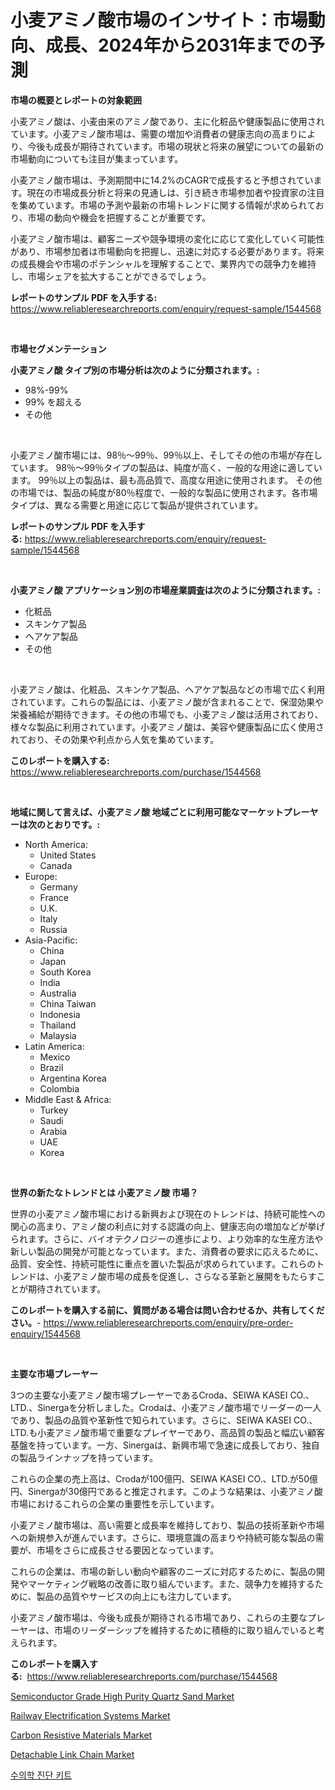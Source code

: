 <p><h1>小麦アミノ酸市場のインサイト：市場動向、成長、2024年から2031年までの予測</h1></p><p><strong>市場の概要とレポートの対象範囲</strong></p>
<p><p>小麦アミノ酸は、小麦由来のアミノ酸であり、主に化粧品や健康製品に使用されています。小麦アミノ酸市場は、需要の増加や消費者の健康志向の高まりにより、今後も成長が期待されています。市場の現状と将来の展望についての最新の市場動向についても注目が集まっています。</p><p>小麦アミノ酸市場は、予測期間中に14.2%のCAGRで成長すると予想されています。現在の市場成長分析と将来の見通しは、引き続き市場参加者や投資家の注目を集めています。市場の予測や最新の市場トレンドに関する情報が求められており、市場の動向や機会を把握することが重要です。</p><p>小麦アミノ酸市場は、顧客ニーズや競争環境の変化に応じて変化していく可能性があり、市場参加者は市場動向を把握し、迅速に対応する必要があります。将来の成長機会や市場のポテンシャルを理解することで、業界内での競争力を維持し、市場シェアを拡大することができるでしょう。</p></p>
<p><strong>レポートのサンプル PDF を入手する:</strong> <a href="https://www.reliableresearchreports.com/enquiry/request-sample/1544568">https://www.reliableresearchreports.com/enquiry/request-sample/1544568</a></p>
<p>&nbsp;</p>
<p><strong>市場セグメンテーション</strong></p>
<p><strong>小麦アミノ酸 タイプ別の市場分析は次のように分類されます。:</strong></p>
<p><ul><li>98%-99%</li><li>99% を超える</li><li>その他</li></ul></p>
<p>&nbsp;</p>
<p><p>小麦アミノ酸市場には、98％〜99％、99％以上、そしてその他の市場が存在しています。 98％〜99％タイプの製品は、純度が高く、一般的な用途に適しています。 99％以上の製品は、最も高品質で、高度な用途に使用されます。 その他の市場では、製品の純度が80％程度で、一般的な製品に使用されます。各市場タイプは、異なる需要と用途に応じて製品が提供されています。</p></p>
<p><strong>レポートのサンプル PDF を入手する:</strong>&nbsp;<a href="https://www.reliableresearchreports.com/enquiry/request-sample/1544568">https://www.reliableresearchreports.com/enquiry/request-sample/1544568</a></p>
<p>&nbsp;</p>
<p><strong> 小麦アミノ酸 アプリケーション別の市場産業調査は次のように分類されます。:</strong></p>
<p><ul><li>化粧品</li><li>スキンケア製品</li><li>ヘアケア製品</li><li>その他</li></ul></p>
<p>&nbsp;</p>
<p><p>小麦アミノ酸は、化粧品、スキンケア製品、ヘアケア製品などの市場で広く利用されています。これらの製品には、小麦アミノ酸が含まれることで、保湿効果や栄養補給が期待できます。その他の市場でも、小麦アミノ酸は活用されており、様々な製品に利用されています。小麦アミノ酸は、美容や健康製品に広く使用されており、その効果や利点から人気を集めています。</p></p>
<p><strong>このレポートを購入する:</strong>&nbsp; <a href="https://www.reliableresearchreports.com/purchase/1544568">https://www.reliableresearchreports.com/purchase/1544568</a></p>
<p>&nbsp;</p>
<p><strong>地域に関して言えば、小麦アミノ酸 地域ごとに利用可能なマーケットプレーヤーは次のとおりです。:</strong></p>
<p><ul>
    <li>
        North America:
        <ul>
            <li>United States</li>
            <li>Canada</li>
        </ul>
    </li>
    <li>
        Europe:
        <ul>
            <li>Germany</li>
            <li>France</li>
            <li>U.K.</li>
            <li>Italy</li>
            <li>Russia</li>
        </ul>
    </li>
    <li>
        Asia-Pacific:
        <ul>
            <li>China</li>
            <li>Japan</li>
            <li>South Korea</li>
            <li>India</li>
            <li>Australia</li>
            <li>China Taiwan</li>
            <li>Indonesia</li>
            <li>Thailand</li>
            <li>Malaysia</li>
        </ul>
    </li>
    <li>
        Latin America:
        <ul>
            <li>Mexico</li>
            <li>Brazil</li>
            <li>Argentina Korea</li>
            <li>Colombia</li>
        </ul>
    </li>
    <li>
        Middle East & Africa:
        <ul>
            <li>Turkey</li>
            <li>Saudi</li>
            <li>Arabia</li>
            <li>UAE</li>
            <li>Korea</li>
        </ul>
    </li>
    </ul></p>
<p>&nbsp;</p>
<p><strong>世界の新たなトレンドとは 小麦アミノ酸 市場？</strong></p>
<p><p>世界の小麦アミノ酸市場における新興および現在のトレンドは、持続可能性への関心の高まり、アミノ酸の利点に対する認識の向上、健康志向の増加などが挙げられます。さらに、バイオテクノロジーの進歩により、より効率的な生産方法や新しい製品の開発が可能となっています。また、消費者の要求に応えるために、品質、安全性、持続可能性に重点を置いた製品が求められています。これらのトレンドは、小麦アミノ酸市場の成長を促進し、さらなる革新と展開をもたらすことが期待されています。</p></p>
<p><strong>このレポートを購入する前に、質問がある場合は問い合わせるか、共有してください。</strong>- <a href="https://www.reliableresearchreports.com/enquiry/pre-order-enquiry/1544568">https://www.reliableresearchreports.com/enquiry/pre-order-enquiry/1544568</a></p>
<p>&nbsp;</p>
<p><strong>主要な市場プレーヤー</strong></p>
<p><p>3つの主要な小麦アミノ酸市場プレーヤーであるCroda、SEIWA KASEI CO.、LTD.、Sinergaを分析しました。Crodaは、小麦アミノ酸市場でリーダーの一人であり、製品の品質や革新性で知られています。さらに、SEIWA KASEI CO.、LTD.も小麦アミノ酸市場で重要なプレイヤーであり、高品質の製品と幅広い顧客基盤を持っています。一方、Sinergaは、新興市場で急速に成長しており、独自の製品ラインナップを持っています。</p><p>これらの企業の売上高は、Crodaが100億円、SEIWA KASEI CO.、LTD.が50億円、Sinergaが30億円であると推定されます。このような結果は、小麦アミノ酸市場におけるこれらの企業の重要性を示しています。</p><p>小麦アミノ酸市場は、高い需要と成長率を維持しており、製品の技術革新や市場への新規参入が進んでいます。さらに、環境意識の高まりや持続可能な製品の需要が、市場をさらに成長させる要因となっています。</p><p>これらの企業は、市場の新しい動向や顧客のニーズに対応するために、製品の開発やマーケティング戦略の改善に取り組んでいます。また、競争力を維持するために、製品の品質やサービスの向上にも注力しています。</p><p>小麦アミノ酸市場は、今後も成長が期待される市場であり、これらの主要なプレーヤーは、市場のリーダーシップを維持するために積極的に取り組んでいると考えられます。</p></p>
<p><strong>このレポートを購入する:</strong>&nbsp;&nbsp;<a href="https://www.reliableresearchreports.com/purchase/1544568">https://www.reliableresearchreports.com/purchase/1544568</a></p>
<p><p><a href="https://github.com/RoccoManning/Market-Research-Report-List-4/blob/main/semiconductor-grade-high-purity-quartz-sand-market.md">Semiconductor Grade High Purity Quartz Sand Market</a></p><p><a href="https://issuu.com/reportprime-2/docs/railway-electrification-systems-market-size-2030.p">Railway Electrification Systems Market</a></p><p><a href="https://github.com/gulaimolin/Market-Research-Report-List-3/blob/main/carbon-resistive-materials-market.md">Carbon Resistive Materials Market</a></p><p><a href="https://view.publitas.com/reportprime-1/detachable-link-chain-market-size-reflecting-a-forecast-till-2031-market-by-type-by-application-and-by-geography/">Detachable Link Chain Market</a></p><p><a href="https://github.com/Madalyell456456/Market-Research-Report-List-1/blob/main/768502012501.md">수의학 진단 키트</a></p></p>